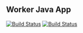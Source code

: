 ## Worker Java App

[![Build Status](http://10.0.0.105:8080/buildStatus/icon?job=instavote%2Fworker-build)](http://10.0.0.105:8080/job/instavote/job/worker-build/)
[![Build Status](http://10.0.0.105:8080/buildStatus/icon?job=instavote%2Fworker-test&subject=UnitTest)](http://10.0.0.105:8080/job/instavote/job/worker-test/)
